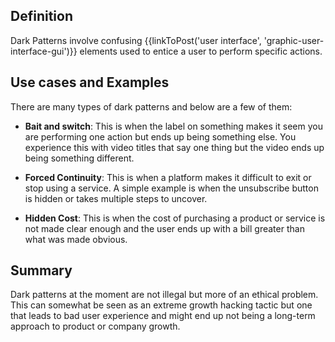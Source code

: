 ## Definition
Dark Patterns involve confusing {{linkToPost('user interface', 'graphic-user-interface-gui')}} elements used to entice a user to perform specific actions.

## Use cases and Examples
There are many types of dark patterns and below are a few of them:

- **Bait and switch**: This is when the label on something makes it seem you are performing one action but ends up being something else. You experience this with video titles that say one thing but the video ends up being something different.

- **Forced Continuity**: This is when a platform makes it difficult to exit or stop using a service. A simple example is when the unsubscribe button is hidden or takes multiple steps to uncover.

- **Hidden Cost**: This is when the cost of purchasing a product or service is not made clear enough and the user ends up with a bill greater than what was made obvious.

## Summary
Dark patterns at the moment are not illegal but more of an ethical problem. This can somewhat be seen as an extreme growth hacking tactic but one that leads to bad user experience and might end up not being a long-term approach to product or company growth.